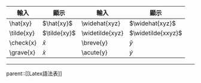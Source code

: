 | 輸入         | 顯示           | 輸入              | 顯示                 |
| ---------- | ------------ | --------------- | ------------------ |
| \hat{xy}   | $\hat{xy}$   | \widehat{xyz}   | $\widehat{xyz}$    |
| \tilde{xy} | $\tilde{xy}$ | \widetilde{xyz} | $\widetilde{xxyz}$ |
| \check{x}  | $\check{x}$  | \breve{y}       | $\breve{y}$        |
| \grave{x}  | $\grave{x}$  | \acute{y}       | $\acute{y}$        |
- - -
parent::[[Latex語法表]]